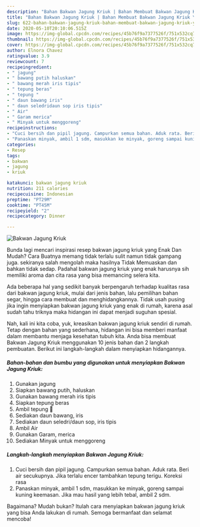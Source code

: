 ```yaml
---
description: "Bahan Bakwan Jagung Kriuk | Bahan Membuat Bakwan Jagung Kriuk Yang Mudah Dan Praktis"
title: "Bahan Bakwan Jagung Kriuk | Bahan Membuat Bakwan Jagung Kriuk Yang Mudah Dan Praktis"
slug: 622-bahan-bakwan-jagung-kriuk-bahan-membuat-bakwan-jagung-kriuk-yang-mudah-dan-praktis
date: 2020-05-10T20:10:06.515Z
image: https://img-global.cpcdn.com/recipes/45b76f9a7377526f/751x532cq70/bakwan-jagung-kriuk-foto-resep-utama.jpg
thumbnail: https://img-global.cpcdn.com/recipes/45b76f9a7377526f/751x532cq70/bakwan-jagung-kriuk-foto-resep-utama.jpg
cover: https://img-global.cpcdn.com/recipes/45b76f9a7377526f/751x532cq70/bakwan-jagung-kriuk-foto-resep-utama.jpg
author: Elnora Chavez
ratingvalue: 3.9
reviewcount: 7
recipeingredient:
- " jagung"
- " bawang putih haluskan"
- " bawang merah iris tipis"
- " tepung beras"
- " tepung "
- " daun bawang iris"
- " daun seledridaun sop iris tipis"
- " Air"
- " Garam merica"
- " Minyak untuk menggoreng"
recipeinstructions:
- "Cuci bersih dan pipil jagung. Campurkan semua bahan. Aduk rata. Beri air secukupnya. Jika terlalu encer tambahkan tepung terigu. Koreksi rasa"
- "Panaskan minyak, ambil 1 sdm, masukkan ke minyak, goreng sampai kuning keemasan. Jika mau hasil yang lebih tebal, ambil 2 sdm."
categories:
- Resep
tags:
- bakwan
- jagung
- kriuk

katakunci: bakwan jagung kriuk 
nutrition: 211 calories
recipecuisine: Indonesian
preptime: "PT29M"
cooktime: "PT45M"
recipeyield: "2"
recipecategory: Dinner

---
```



![Bakwan Jagung Kriuk](https://img-global.cpcdn.com/recipes/45b76f9a7377526f/751x532cq70/bakwan-jagung-kriuk-foto-resep-utama.jpg)

Bunda lagi mencari inspirasi resep bakwan jagung kriuk yang Enak Dan Mudah? Cara Buatnya memang tidak terlalu sulit namun tidak gampang juga. sekiranya salah mengolah maka hasilnya Tidak Memuaskan dan bahkan tidak sedap. Padahal bakwan jagung kriuk yang enak harusnya sih memiliki aroma dan cita rasa yang bisa memancing selera kita.

Ada beberapa hal yang sedikit banyak berpengaruh terhadap kualitas rasa dari bakwan jagung kriuk, mulai dari jenis bahan, lalu pemilihan bahan segar, hingga cara membuat dan menghidangkannya. Tidak usah pusing jika ingin menyiapkan bakwan jagung kriuk yang enak di rumah, karena asal sudah tahu triknya maka hidangan ini dapat menjadi suguhan spesial.




Nah, kali ini kita coba, yuk, kreasikan bakwan jagung kriuk sendiri di rumah. Tetap dengan bahan yang sederhana, hidangan ini bisa memberi manfaat dalam membantu menjaga kesehatan tubuh kita. Anda bisa membuat Bakwan Jagung Kriuk menggunakan 10 jenis bahan dan 2 langkah pembuatan. Berikut ini langkah-langkah dalam menyiapkan hidangannya.

<!--inarticleads1-->

##### Bahan-bahan dan bumbu yang digunakan untuk menyiapkan Bakwan Jagung Kriuk:

1. Gunakan  jagung
1. Siapkan  bawang putih, haluskan
1. Gunakan  bawang merah iris tipis
1. Siapkan  tepung beras
1. Ambil  tepung 🔼
1. Sediakan  daun bawang, iris
1. Sediakan  daun seledri/daun sop, iris tipis
1. Ambil  Air
1. Gunakan  Garam, merica
1. Sediakan  Minyak untuk menggoreng




<!--inarticleads2-->

##### Langkah-langkah menyiapkan Bakwan Jagung Kriuk:

1. Cuci bersih dan pipil jagung. Campurkan semua bahan. Aduk rata. Beri air secukupnya. Jika terlalu encer tambahkan tepung terigu. Koreksi rasa
1. Panaskan minyak, ambil 1 sdm, masukkan ke minyak, goreng sampai kuning keemasan. Jika mau hasil yang lebih tebal, ambil 2 sdm.




Bagaimana? Mudah bukan? Itulah cara menyiapkan bakwan jagung kriuk yang bisa Anda lakukan di rumah. Semoga bermanfaat dan selamat mencoba!
